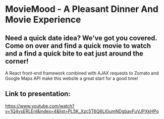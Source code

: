 # MovieMood - A Pleasant Dinner And Movie Experience

## Need a quick date idea? We've got you covered. Come on over and find a quick movie to watch and a find a quick bite to eat just around the corner!

A React front-end framework combined with AJAX requests to Zomato and Google
Maps API make this website a great start for a good time!

## Link to presentation:

https://www.youtube.com/watch?v=1Q4ysERLEnI&index=4&list=PL5K_Xzc5T6Q6LlGumNDgbavFuVJPXkHPo
